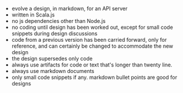 - evolve a design, in markdown, for an API server
- written in Scala.js
- no js dependencies other than Node.js
- no coding until design has been worked out, except for small code snippets during design discussions
- code from a previous version has been carried forward, only for reference, and can certainly be changed to accommodate the new design
- the design supersedes only code
- always use artifacts for code or text that's longer than twenty line.
- always use markdown documents
- only small code snippets if any. markdown bullet points are good for designs
